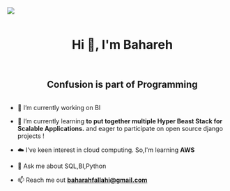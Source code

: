 
<!--horizontal divider(gradiant)-->
<img src="https://user-images.githubusercontent.com/73097560/115834477-dbab4500-a447-11eb-908a-139a6edaec5c.gif">

<!--h1 without bottom border-->
<div id="user-content-toc">
  <ul align="center">
    <summary><h1 style="display: inline-block">Hi 👋, I'm Bahareh</h1></summary>
  </ul>
</div>

<!--h2 without bottom border-->
<div id="user-content-toc">
  <ul align="center">
    <summary><h2 style="display: inline-block">Confusion is part of Programming</h2></summary>
  </ul>
</div>


<!--Intro start-->
- 🔭 I’m currently working on BI

- 🌱 I’m currently learning **to put together multiple Hyper Beast Stack for Scalable Applications.** and eager to participate on open source django projects !

- ☁️ I've keen interest in cloud computing. So,I'm learning **AWS**

- 💬 Ask me about SQL,BI,Python

- 📫 Reach me out **baharahfallahi@gmail.com**
